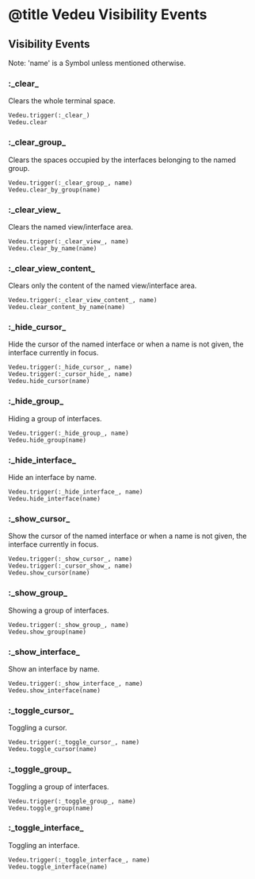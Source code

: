 # @title Vedeu Visibility Events

## Visibility Events

Note: 'name' is a Symbol unless mentioned otherwise.

### :\_clear_
Clears the whole terminal space.

    Vedeu.trigger(:_clear_)
    Vedeu.clear

### :\_clear_group_
Clears the spaces occupied by the interfaces belonging to the named
group.

    Vedeu.trigger(:_clear_group_, name)
    Vedeu.clear_by_group(name)

### :\_clear_view_
Clears the named view/interface area.

    Vedeu.trigger(:_clear_view_, name)
    Vedeu.clear_by_name(name)

### :\_clear_view_content_
Clears only the content of the named view/interface area.

    Vedeu.trigger(:_clear_view_content_, name)
    Vedeu.clear_content_by_name(name)

### :\_hide_cursor_
Hide the cursor of the named interface or when a name is not given,
the interface currently in focus.

    Vedeu.trigger(:_hide_cursor_, name)
    Vedeu.trigger(:_cursor_hide_, name)
    Vedeu.hide_cursor(name)

### :\_hide_group_
Hiding a group of interfaces.

    Vedeu.trigger(:_hide_group_, name)
    Vedeu.hide_group(name)

### :\_hide_interface_
Hide an interface by name.

    Vedeu.trigger(:_hide_interface_, name)
    Vedeu.hide_interface(name)

### :\_show_cursor_
Show the cursor of the named interface or when a name is not given,
the interface currently in focus.

    Vedeu.trigger(:_show_cursor_, name)
    Vedeu.trigger(:_cursor_show_, name)
    Vedeu.show_cursor(name)

### :\_show_group_
Showing a group of interfaces.

    Vedeu.trigger(:_show_group_, name)
    Vedeu.show_group(name)

### :\_show_interface_
Show an interface by name.

    Vedeu.trigger(:_show_interface_, name)
    Vedeu.show_interface(name)

### :\_toggle_cursor_
Toggling a cursor.

    Vedeu.trigger(:_toggle_cursor_, name)
    Vedeu.toggle_cursor(name)

### :\_toggle_group_
Toggling a group of interfaces.

    Vedeu.trigger(:_toggle_group_, name)
    Vedeu.toggle_group(name)

### :\_toggle_interface_
Toggling an interface.

    Vedeu.trigger(:_toggle_interface_, name)
    Vedeu.toggle_interface(name)
